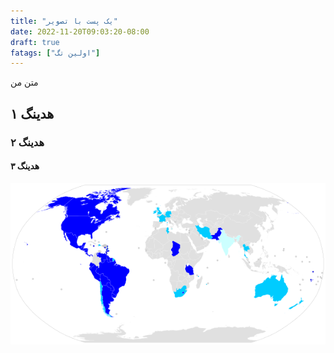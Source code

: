 ```yaml
---
title: "یک پست با تصویر"
date: 2022-11-20T09:03:20-08:00
draft: true
fatags: ["اولین تگ"]
---
```


متن من

## هدینگ ۱
### هدینگ ۲
#### هدینگ ۳ 

![](globe.png)
